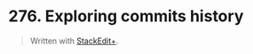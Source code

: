 # 276. Exploring commits history


> Written with [StackEdit+](https://stackedit.net/).


<!--stackedit_data:
eyJoaXN0b3J5IjpbLTg2Mjg1Mjc0LC03MzA2OTY3MTJdfQ==
-->